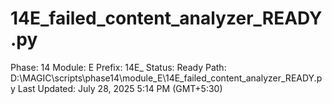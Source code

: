 # 14E_failed_content_analyzer_READY.py

Phase: 14
Module: E
Prefix: 14E_
Status: Ready
Path: D:\MAGIC\scripts\phase14\module_E\14E_failed_content_analyzer_READY.py
Last Updated: July 28, 2025 5:14 PM (GMT+5:30)
